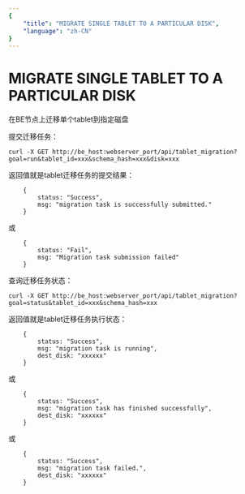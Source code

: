 ```yaml
---
{
    "title": "MIGRATE SINGLE TABLET TO A PARTICULAR DISK",
    "language": "zh-CN"
}
---
```


# MIGRATE SINGLE TABLET TO A PARTICULAR DISK
   
在BE节点上迁移单个tablet到指定磁盘

提交迁移任务：

```
curl -X GET http://be_host:webserver_port/api/tablet_migration?goal=run&tablet_id=xxx&schema_hash=xxx&disk=xxx
```

返回值就是tablet迁移任务的提交结果：

```
    {
        status: "Success",
        msg: "migration task is successfully submitted."
    }
```
或
```
    {
        status: "Fail",
        msg: "Migration task submission failed"
    }
```

查询迁移任务状态：

```
curl -X GET http://be_host:webserver_port/api/tablet_migration?goal=status&tablet_id=xxx&schema_hash=xxx
```

返回值就是tablet迁移任务执行状态：

```
    {
        status: "Success",
        msg: "migration task is running",
        dest_disk: "xxxxxx"
    }
```

或

```
    {
        status: "Success",
        msg: "migration task has finished successfully",
        dest_disk: "xxxxxx"
    }
```

或

```
    {
        status: "Success",
        msg: "migration task failed.",
        dest_disk: "xxxxxx"
    }
```